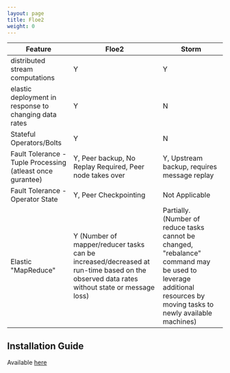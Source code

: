 ```yaml
---
layout: page
title: Floe2
weight: 0
---
```



| Feature | Floe2 | Storm |
|------------------------------------------------------------|------------------------------------------------------------------------------------------------------------------------------------------|---------------------------------------------------------------------------------------------------------------------------------------------------------------------|
| distributed stream computations | Y | Y |
| elastic deployment in response to changing data rates | Y | N |
| Stateful Operators/Bolts | Y | N |
| Fault Tolerance - Tuple Processing (atleast once gurantee) | Y, Peer backup, No Replay Required, Peer node takes over | Y, Upstream backup,  requires message replay  |
| Fault Tolerance - Operator State | Y, Peer Checkpointing | Not Applicable |
| Elastic "MapReduce" | Y (Number of mapper/reducer tasks can be increased/decreased at run-time based on the observed data rates without state or message loss) | Partially. (Number of reduce tasks cannot be changed, "rebalance" command may be used to leverage additional resources by moving tasks to newly available machines) |


Installation Guide
------------------
Available [here](INSTALL)
